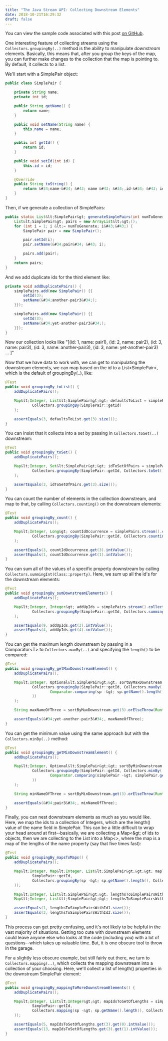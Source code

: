 ```yaml
---
title: "The Java Stream API: Collecting Downstream Elements"
date: 2018-10-21T16:29:32
draft: false
---
```


You can view the sample code associated with this post [on GitHub](https://github.com/nfisher23/java_stream_api_samples).

One interesting feature of collecting streams using the `Collectors.groupingBy(..)` method is the ability to manipulate _downstream_ elements. Basically,
this means that, after you group the keys of the map, you can further make changes to the collection that the map is pointing to. By default, it collects to a list.

We&#39;ll start with a SimplePair object:

```java
public class SimplePair {

    private String name;
    private int id;

    public String getName() {
        return name;
    }

    public void setName(String name) {
        this.name = name;
    }

    public int getId() {
        return id;
    }

    public void setId(int id) {
        this.id = id;
    }

    @Override
    public String toString() {
        return &#34;name-&#34; &#43; name &#43; &#34;,id-&#34; &#43; id;
    }
}
```

Then, if we generate a collection of SimplePairs:

```java
public static List&lt;SimplePair&gt; generateSimplePairs(int numToGenerate) {
    List&lt;SimplePair&gt; pairs = new ArrayList&lt;&gt;();
    for (int i = 1; i &lt;= numToGenerate; i&#43;&#43;) {
        SimplePair pair = new SimplePair();

        pair.setId(i);
        pair.setName(&#34;pair&#34; &#43; i);

        pairs.add(pair);
    }
    return pairs;
}
```

And we add duplicate ids for the third element like:

```java
private void addDuplicatePairs() {
    simplePairs.add(new SimplePair() {{
        setId(3);
        setName(&#34;another-pair3&#34;);
    }});

    simplePairs.add(new SimplePair() {{
        setId(3);
        setName(&#34;yet-another-pair3&#34;);
    }});
}

```

Now our collection looks like &#34;\[(id: 1, name: pair1), (id: 2, name: pair2), (id: 3, name: pair3), (id: 3, name: another-pair3), (id: 3, name: yet-another-pair3) ... \]&#34;

Now that we have data to work with, we can get to manipulating the downstream elements, we can map based on the id to a List&lt;SimplePair&gt;, which is the default of groupingBy(..), like:

```java
@Test
public void groupingBy_toList() {
    addDuplicatePairs();

    Map&lt;Integer, List&lt;SimplePair&gt;&gt; defaultsToList = simplePairs.stream().collect(
            Collectors.groupingBy(SimplePair::getId)
    );

    assertEquals(3, defaultsToList.get(3).size());
}

```

You can insist that it collects into a set by passing in `Collectors.toSet(..)` downstream:

```java
@Test
public void groupingBy_toSet() {
    addDuplicatePairs();

    Map&lt;Integer, Set&lt;SimplePair&gt;&gt; idToSetOfPairs = simplePairs.stream().collect(
            Collectors.groupingBy(SimplePair::getId, Collectors.toSet())
    );

    assertEquals(3, idToSetOfPairs.get(3).size());
}

```

You can count the number of elements in the collection downstream, and map to that, by calling `Collectors.counting()` on the downstream elements:

```java
@Test
public void groupingBy_count() {
    addDuplicatePairs();

    Map&lt;Integer, Long&gt; countIdOccurrence = simplePairs.stream().collect(
            Collectors.groupingBy(SimplePair::getId, Collectors.counting())
    );

    assertEquals(3, countIdOccurrence.get(3).intValue());
    assertEquals(1, countIdOccurrence.get(1).intValue());
}

```

You can sum all of the values of a specific property downstream by calling `Collectors.summingInt(Class::property)`.
Here, we sum up all the id&#39;s for the downstream elements:

```java
@Test
public void groupingBy_sumDownstreamElements() {
    addDuplicatePairs();

    Map&lt;Integer, Integer&gt; addUpIds = simplePairs.stream().collect(
            Collectors.groupingBy(SimplePair::getId, Collectors.summingInt(SimplePair::getId))
    );

    assertEquals(9, addUpIds.get(3).intValue());
    assertEquals(4, addUpIds.get(4).intValue());
}

```

You can get the maximum length downstream by passing in a Comparator&lt;T&gt; to `Collectors.maxBy(..)` and
specifying the `length()` to be compared:

```java
@Test
public void groupingBy_getMaxDownstreamElement() {
    addDuplicatePairs();

    Map&lt;Integer, Optional&lt;SimplePair&gt;&gt; sortByMaxDownstream = simplePairs.stream().collect(
            Collectors.groupingBy(SimplePair::getId, Collectors.maxBy(
                    Comparator.comparing(sp -&gt; sp.getName().length())
            ))
    );

    String maxNameOfThree = sortByMaxDownstream.get(3).orElseThrow(RuntimeException::new).getName();

    assertEquals(&#34;yet-another-pair3&#34;, maxNameOfThree);
}

```

You can get the minimum value using the same approach but with the `Collectors.minBy(..)` method:

```java
@Test
public void groupingBy_getMinDownstreamElement() {
    addDuplicatePairs();

    Map&lt;Integer, Optional&lt;SimplePair&gt;&gt; sortByMinDownstream = simplePairs.stream().collect(
            Collectors.groupingBy(SimplePair::getId, Collectors.minBy(
                    Comparator.comparing(simplePair -&gt; simplePair.getName().length())
            ))
    );

    String minNameOfThree = sortByMinDownstream.get(3).orElseThrow(RuntimeException::new).getName();

    assertEquals(&#34;pair3&#34;, minNameOfThree);
}

```

Finally, you can nest downstream elements as much as you would like. Here, we map the ids to a collection of Integers, which are the length() value
of the name field in SimplePair. This can be a little difficult to wrap your head around at first--basically, we are collecting a Map&lt;\&gt; of ids to objects, then
we are collecting to the List into a Map&lt;&gt;, where the map is a map of the lengths of the name property (say that five times fast):

```java
@Test
public void groupingBy_mapsToMaps() {
    addDuplicatePairs();

    Map&lt;Integer, Map&lt;Integer, List&lt;SimplePair&gt;&gt;&gt; mapToSetOfLengths = simplePairs.stream().collect(Collectors.groupingBy(
            SimplePair::getId,
            Collectors.groupingBy(sp -&gt; sp.getName().length(), Collectors.toList())
    ));

    Map&lt;Integer, List&lt;SimplePair&gt;&gt; lengthsToSimplePairsWithId1 = mapToSetOfLengths.get(1);
    Map&lt;Integer, List&lt;SimplePair&gt;&gt; lengthsToSimplePairsWithId3 = mapToSetOfLengths.get(3);

    assertEquals(1, lengthsToSimplePairsWithId1.size());
    assertEquals(3, lengthsToSimplePairsWithId3.size());
}

```

This process can get pretty confusing, and it&#39;s not likely to be helpful in the vast majority of situations. Getting too cute with downstream elements could leave anyone else who looks at the code (including you) with a lot of questions--which takes up valuable time. But, it is one obscure tool to throw in the garage.

For a slightly less obscure example, but still fairly out there, we turn to `Collectors.mapping(..)`, which collects the mapping downstream
into a collection of your choosing. Here, we&#39;ll collect a list of length() properties in the downstream SimplePair element:

```java
@Test
public void groupingBy_mappingToMoreDownstreamElements() {
    addDuplicatePairs();

    Map&lt;Integer, List&lt;Integer&gt;&gt; mapIdsToSetOfLengths = simplePairs.stream().collect(Collectors.groupingBy(
            SimplePair::getId,
            Collectors.mapping(sp -&gt; sp.getName().length(), Collectors.toList())
    ));

    assertEquals(5, mapIdsToSetOfLengths.get(3).get(0).intValue());
    assertEquals(13, mapIdsToSetOfLengths.get(3).get(1).intValue());
}

```
